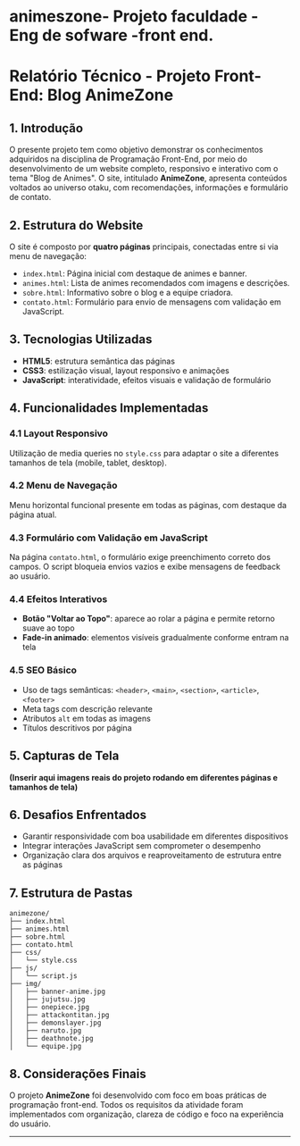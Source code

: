 # animeszone- Projeto faculdade - Eng de sofware -front end.

# Relatório Técnico - Projeto Front-End: Blog AnimeZone

## 1. Introdução

O presente projeto tem como objetivo demonstrar os conhecimentos adquiridos na disciplina de Programação Front-End, por meio do desenvolvimento de um website completo, responsivo e interativo com o tema "Blog de Animes". O site, intitulado **AnimeZone**, apresenta conteúdos voltados ao universo otaku, com recomendações, informações e formulário de contato.

## 2. Estrutura do Website

O site é composto por **quatro páginas** principais, conectadas entre si via menu de navegação:

* `index.html`: Página inicial com destaque de animes e banner.
* `animes.html`: Lista de animes recomendados com imagens e descrições.
* `sobre.html`: Informativo sobre o blog e a equipe criadora.
* `contato.html`: Formulário para envio de mensagens com validação em JavaScript.

## 3. Tecnologias Utilizadas

* **HTML5**: estrutura semântica das páginas
* **CSS3**: estilização visual, layout responsivo e animações
* **JavaScript**: interatividade, efeitos visuais e validação de formulário

## 4. Funcionalidades Implementadas

### 4.1 Layout Responsivo

Utilização de media queries no `style.css` para adaptar o site a diferentes tamanhos de tela (mobile, tablet, desktop).

### 4.2 Menu de Navegação

Menu horizontal funcional presente em todas as páginas, com destaque da página atual.

### 4.3 Formulário com Validação em JavaScript

Na página `contato.html`, o formulário exige preenchimento correto dos campos. O script bloqueia envios vazios e exibe mensagens de feedback ao usuário.

### 4.4 Efeitos Interativos

* **Botão "Voltar ao Topo"**: aparece ao rolar a página e permite retorno suave ao topo
* **Fade-in animado**: elementos visíveis gradualmente conforme entram na tela

### 4.5 SEO Básico

* Uso de tags semânticas: `<header>`, `<main>`, `<section>`, `<article>`, `<footer>`
* Meta tags com descrição relevante
* Atributos `alt` em todas as imagens
* Títulos descritivos por página

## 5. Capturas de Tela

**(Inserir aqui imagens reais do projeto rodando em diferentes páginas e tamanhos de tela)**

## 6. Desafios Enfrentados

* Garantir responsividade com boa usabilidade em diferentes dispositivos
* Integrar interações JavaScript sem comprometer o desempenho
* Organização clara dos arquivos e reaproveitamento de estrutura entre as páginas

## 7. Estrutura de Pastas

```
animezone/
├── index.html
├── animes.html
├── sobre.html
├── contato.html
├── css/
│   └── style.css
├── js/
│   └── script.js
├── img/
│   ├── banner-anime.jpg
│   ├── jujutsu.jpg
│   ├── onepiece.jpg
│   ├── attackontitan.jpg
│   ├── demonslayer.jpg
│   ├── naruto.jpg
│   ├── deathnote.jpg
│   └── equipe.jpg
```

## 8. Considerações Finais

O projeto **AnimeZone** foi desenvolvido com foco em boas práticas de programação front-end. Todos os requisitos da atividade foram implementados com organização, clareza de código e foco na experiência do usuário.

---

